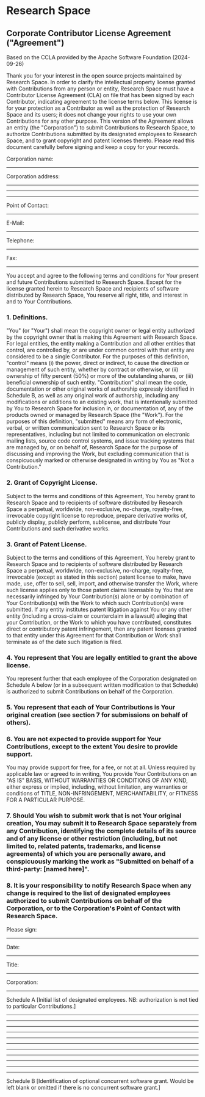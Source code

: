  # Research Space
 ## Corporate Contributor License Agreement ("Agreement")
 Based on the CCLA provided by the Apache Software Foundation (2024-09-26)
 
 Thank you for your interest in the open source projects maintained by Research Space. In order to clarify the intellectual property license granted with Contributions from any person or entity, Research Space must have a Contributor License Agreement (CLA) on file that has been signed by each Contributor, indicating agreement to the license terms below. This license is for your protection as a Contributor as well as the protection of Research Space and its users; it does not change your rights to use your own Contributions for any other purpose. This version of the Agreement allows an entity (the "Corporation") to submit Contributions to Research Space, to authorize Contributions submitted by its designated employees to Research Space, and to grant copyright and patent licenses thereto. Please read this document carefully before signing and keep a copy for your records.
 
 Corporation name: 
 ________________________________________________
 Corporation address: 
 ________________________________________________
 ________________________________________________
 ________________________________________________
 Point of Contact: 
 ________________________________________________
 E-Mail: 
 ________________________________________________
 Telephone: 
 _____________________ 
 Fax: 
 _____________________
 
 
 You accept and agree to the following terms and conditions for Your present and future Contributions submitted to Research Space. Except for the license granted herein to Research Space and recipients of software distributed by Research Space, You reserve all right, title, and interest in and to Your Contributions.
 ### 1. Definitions. 
 "You" (or "Your") shall mean the copyright owner or legal entity authorized by the copyright owner that is making this Agreement with Research Space. For legal entities, the entity making a Contribution and all other entities that control, are controlled by, or are under common control with that entity are considered to be a single Contributor. For the purposes of this definition, "control" means (i) the power, direct or indirect, to cause the direction or management of such entity, whether by contract or otherwise, or (ii) ownership of fifty percent (50%) or more of the outstanding shares, or (iii) beneficial ownership of such entity. "Contribution" shall mean the code, documentation or other original works of authorship expressly identified in Schedule B, as well as any original work of authorship, including any modifications or additions to an existing work, that is intentionally submitted by You to Research Space for inclusion in, or documentation of, any of the products owned or managed by Research Space (the "Work"). For the purposes of this definition, "submitted" means any form of electronic, verbal, or written communication sent to Research Space or its representatives, including but not limited to communication on electronic mailing lists, source code control systems, and issue tracking systems that are managed by, or on behalf of, Research Space for the purpose of discussing and improving the Work, but excluding communication that is conspicuously marked or otherwise designated in writing by You as "Not a Contribution."
 ### 2. Grant of Copyright License. 
 Subject to the terms and conditions of this Agreement, You hereby grant to Research Space and to recipients of software distributed by Research Space a perpetual, worldwide, non-exclusive, no-charge, royalty-free, irrevocable copyright license to reproduce, prepare derivative works of, publicly display, publicly perform, sublicense, and distribute Your Contributions and such derivative works. 
 ### 3. Grant of Patent License. 
 Subject to the terms and conditions of this Agreement, You hereby grant to Research Space and to recipients of software distributed by Research Space a perpetual, worldwide, non-exclusive, no-charge, royalty-free, irrevocable (except as stated in this section) patent license to make, have made, use, offer to sell, sell, import, and otherwise transfer the Work, where such license applies only to those patent claims licensable by You that are necessarily infringed by Your Contribution(s) alone or by combination of Your Contribution(s) with the Work to which such Contribution(s) were submitted. If any entity institutes patent litigation against You or any other entity (including a cross-claim or counterclaim in a lawsuit) alleging that your Contribution, or the Work to which you have contributed, constitutes direct or contributory patent infringement, then any patent licenses granted to that entity under this Agreement for that Contribution or Work shall terminate as of the date such litigation is filed.
 ### 4. You represent that You are legally entitled to grant the above license. 
 You represent further that each employee of the Corporation designated on Schedule A below (or in a subsequent written modification to that Schedule) is authorized to submit Contributions on behalf of the Corporation.
 ### 5. You represent that each of Your Contributions is Your original creation (see section 7 for submissions on behalf of others).
 ### 6. You are not expected to provide support for Your Contributions, except to the extent You desire to provide support. 
 You may provide support for free, for a fee, or not at all. Unless required by applicable law or agreed to in writing, You provide Your Contributions on an "AS IS" BASIS, WITHOUT WARRANTIES OR CONDITIONS OF ANY KIND, either express or implied, including, without limitation, any warranties or conditions of TITLE, NON-INFRINGEMENT, MERCHANTABILITY, or FITNESS FOR A PARTICULAR PURPOSE.
 ### 7. Should You wish to submit work that is not Your original creation, You may submit it to Research Space separately from any Contribution, identifying the complete details of its source and of any license or other restriction (including, but not limited to, related patents, trademarks, and license agreements) of which you are personally aware, and conspicuously marking the work as "Submitted on behalf of a third-party: [named here]".
 ### 8. It is your responsibility to notify Research Space when any change is required to the list of designated employees authorized to submit Contributions on behalf of the Corporation, or to the Corporation's Point of Contact with Research Space.

 Please sign: 
 __________________________________ 
 Date:
 ___________________
 Title: 
 __________________________________
 Corporation: 
 __________________________________

Schedule A
 [Initial list of designated employees. NB: authorization is not
 tied to particular Contributions.]
 _______________________________ _________________________________
 _______________________________ _________________________________
 _______________________________ _________________________________
 _______________________________ _________________________________
 _______________________________ _________________________________
 _______________________________ _________________________________
 _______________________________ _________________________________
 _______________________________ _________________________________
 _______________________________ _________________________________
 _______________________________ _________________________________
 _______________________________ _________________________________
Schedule B
 [Identification of optional concurrent software grant. Would be
 left blank or omitted if there is no concurrent software grant.]
